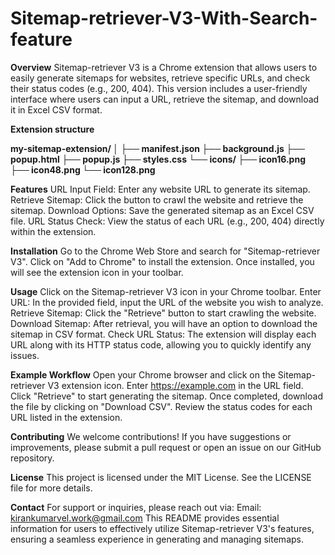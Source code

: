 # Sitemap-retriever-V3-With-Search-feature
**Overview**
Sitemap-retriever V3 is a Chrome extension that allows users to easily generate sitemaps for websites, retrieve specific URLs, and check their status codes (e.g., 200, 404). This version includes a user-friendly interface where users can input a URL, retrieve the sitemap, and download it in Excel CSV format.

**Extension structure**

**my-sitemap-extension/
│
├── manifest.json
├── background.js
├── popup.html
├── popup.js
├── styles.css
└── icons/
    ├── icon16.png
    ├── icon48.png
    └── icon128.png**
    
**Features**
URL Input Field: Enter any website URL to generate its sitemap.
Retrieve Sitemap: Click the button to crawl the website and retrieve the sitemap.
Download Options: Save the generated sitemap as an Excel CSV file.
URL Status Check: View the status of each URL (e.g., 200, 404) directly within the extension.

**Installation**
Go to the Chrome Web Store and search for "Sitemap-retriever V3".
Click on "Add to Chrome" to install the extension.
Once installed, you will see the extension icon in your toolbar.

**Usage**
Click on the Sitemap-retriever V3 icon in your Chrome toolbar.
Enter URL: In the provided field, input the URL of the website you wish to analyze.
Retrieve Sitemap: Click the "Retrieve" button to start crawling the website.
Download Sitemap: After retrieval, you will have an option to download the sitemap in CSV format.
Check URL Status: The extension will display each URL along with its HTTP status code, allowing you to quickly identify any issues.

**Example Workflow**
Open your Chrome browser and click on the Sitemap-retriever V3 extension icon.
Enter https://example.com in the URL field.
Click "Retrieve" to start generating the sitemap.
Once completed, download the file by clicking on "Download CSV".
Review the status codes for each URL listed in the extension.

**Contributing**
We welcome contributions! If you have suggestions or improvements, please submit a pull request or open an issue on our GitHub repository.

**License**
This project is licensed under the MIT License. See the LICENSE file for more details.

**Contact**
For support or inquiries, please reach out via:
Email: kirankumarvel.work@gmail.com
This README provides essential information for users to effectively utilize Sitemap-retriever V3's features, ensuring a seamless experience in generating and managing sitemaps.
